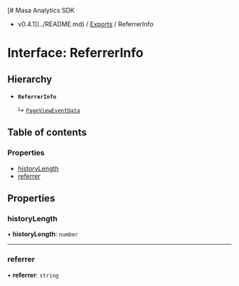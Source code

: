 [# Masa Analytics SDK
 - v0.4.1](../README.md) / [Exports](../modules.md) / ReferrerInfo

# Interface: ReferrerInfo

## Hierarchy

- **`ReferrerInfo`**

  ↳ [`PageViewEventData`](PageViewEventData.md)

## Table of contents

### Properties

- [historyLength](ReferrerInfo.md#historylength)
- [referrer](ReferrerInfo.md#referrer)

## Properties

### historyLength

• **historyLength**: `number`

___

### referrer

• **referrer**: `string`
